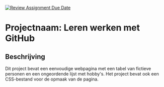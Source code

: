 [![Review Assignment Due Date](https://classroom.github.com/assets/deadline-readme-button-22041afd0340ce965d47ae6ef1cefeee28c7c493a6346c4f15d667ab976d596c.svg)](https://classroom.github.com/a/l3jUSPXl)

# Projectnaam: Leren werken met GitHub

## Beschrijving
Dit project bevat een eenvoudige webpagina met een tabel van fictieve personen en een ongeordende lijst met hobby's.
Het project bevat ook een CSS-bestand voor de opmaak van de pagina.
